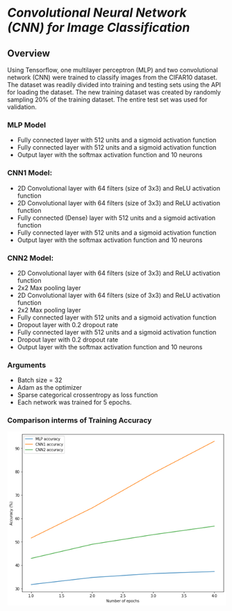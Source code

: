 # *Convolutional Neural Network (CNN) for Image Classification*

## Overview

Using Tensorflow, one multilayer perceptron (MLP) and two convolutional network (CNN) were trained to classify images from the CIFAR10 dataset. The dataset was readily divided into training and testing sets using the API for loading the dataset. The new training dataset was created by randomly sampling 20% of the training dataset. The entire test set was used for validation.

### MLP Model
- Fully connected layer with 512 units and a sigmoid activation function
- Fully connected layer with 512 units and a sigmoid activation function
- Output layer with the softmax activation function and 10 neurons

### CNN1 Model: 
- 2D Convolutional layer with 64 filters (size of 3x3) and ReLU activation function
- 2D Convolutional layer with 64 filters (size of 3x3) and ReLU activation function
- Fully connected (Dense) layer with 512 units and a sigmoid activation function
- Fully connected layer with 512 units and a sigmoid activation function
- Output layer with the softmax activation function and 10 neurons

### CNN2 Model:

- 2D Convolutional layer with 64 filters (size of 3x3) and ReLU activation function
- 2x2 Max pooling layer
- 2D Convolutional layer with 64 filters (size of 3x3) and ReLU activation function
- 2x2 Max pooling layer
- Fully connected layer with 512 units and a sigmoid activation function
- Dropout layer with 0.2 dropout rate
- Fully connected layer with 512 units and a sigmoid activation function
- Dropout layer with 0.2 dropout rate
- Output layer with the softmax activation function and 10 neurons

### Arguments
- Batch size = 32
- Adam as the optimizer 
- Sparse categorical crossentropy as loss function
- Each network was trained for 5 epochs.

### Comparison interms of Training Accuracy
<img src="Image/pic.png"
     alt="Markdown Monster icon"
     style="float: left; margin-right: 10px;" />




